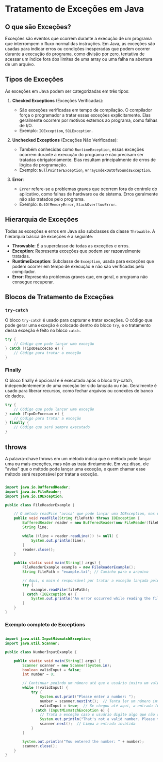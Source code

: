 # Tratamento de Exceções em Java

## O que são Exceções?

Exceções são eventos que ocorrem durante a execução de um programa que interrompem o fluxo normal das instruções. Em Java, as exceções são usadas para indicar erros ou condições inesperadas que podem ocorrer durante a execução do programa, como divisão por zero, tentativa de acessar um índice fora dos limites de uma array ou uma falha na abertura de um arquivo.

## Tipos de Exceções

As exceções em Java podem ser categorizadas em três tipos:

1. **Checked Exceptions** (Exceções Verificadas): 
   - São exceções verificadas em tempo de compilação. O compilador força o programador a tratar essas exceções explicitamente. Elas geralmente ocorrem por motivos externos ao programa, como falhas de I/O.
   - Exemplo: `IOException`, `SQLException`.

2. **Unchecked Exceptions** (Exceções Não Verificadas): 
   - Também conhecidas como `RuntimeException`, essas exceções ocorrem durante a execução do programa e não precisam ser tratadas obrigatoriamente. Elas resultam principalmente de erros de lógica de programação.
   - Exemplo: `NullPointerException`, `ArrayIndexOutOfBoundsException`.

3. **Error**: 
   - `Error` refere-se a problemas graves que ocorrem fora do controle do aplicativo, como falhas de hardware ou de sistema. Erros geralmente não são tratados pelo programa.
   - Exemplo: `OutOfMemoryError`, `StackOverflowError`.

## Hierarquia de Exceções

Todas as exceções e erros em Java são subclasses da classe `Throwable`. A hierarquia básica de exceções é a seguinte:


- **Throwable**: É a superclasse de todas as exceções e erros. 
- **Exception**: Representa exceções que podem ser razoavelmente tratadas.
- **RuntimeException**: Subclasse de `Exception`, usada para exceções que podem ocorrer em tempo de execução e não são verificadas pelo compilador.
- **Error**: Representa problemas graves que, em geral, o programa não consegue recuperar.

## Blocos de Tratamento de Exceções

### `try-catch`

O bloco `try-catch` é usado para capturar e tratar exceções. O código que pode gerar uma exceção é colocado dentro do bloco `try`, e o tratamento dessa exceção é feito no bloco `catch`.

```java
try {
    // Código que pode lançar uma exceção
} catch (TipoDeExcecao e) {
    // Código para tratar a exceção
}

```

### Finally

O bloco finally é opcional e é executado após o bloco try-catch, independentemente de uma exceção ter sido lançada ou não. Geralmente é usado para liberar recursos, como fechar arquivos ou conexões de banco de dados.

```java
try {
    // Código que pode lançar uma exceção
} catch (TipoDeExcecao e) {
    // Código para tratar a exceção
} finally {
    // Código que será sempre executado
}

```

## throws

A palavra-chave throws em um método indica que o método pode lançar uma ou mais exceções, mas não as trata diretamente. Em vez disso, ele "avisa" que o método pode lançar uma exceção, e quem chamar esse método será responsável por tratar a exceção.

```java

import java.io.BufferedReader;
import java.io.FileReader;
import java.io.IOException;

public class FileReaderExample {

    // O método readFile "avisa" que pode lançar uma IOException, mas não trata essa exceção aqui.
    public void readFile(String filePath) throws IOException {
        BufferedReader reader = new BufferedReader(new FileReader(filePath));
        String line;

        while ((line = reader.readLine()) != null) {
            System.out.println(line);
        }
        reader.close();
    }

    public static void main(String[] args) {
        FileReaderExample example = new FileReaderExample();
        String filePath = "example.txt"; // Caminho para o arquivo

        // Aqui, o main é responsável por tratar a exceção lançada pelo método readFile
        try {
            example.readFile(filePath);
        } catch (IOException e) {
            System.out.println("An error occurred while reading the file: " + e.getMessage());
        }
    }
}

```

### Exemplo completo de Exceptions

```java

import java.util.InputMismatchException;
import java.util.Scanner;

public class NumberInputExample {

    public static void main(String[] args) {
        Scanner scanner = new Scanner(System.in);
        boolean validInput = false;
        int number = 0;

        // Continuar pedindo um número até que o usuário insira um valor válido
        while (!validInput) {
            try {
                System.out.print("Please enter a number: ");
                number = scanner.nextInt();  // Tenta ler um número inteiro
                validInput = true;  // Se chegou até aqui, a entrada foi válida
            } catch (InputMismatchException e) {
                // Trata a exceção caso o usuário digite algo que não seja um número
                System.out.println("That's not a valid number. Please try again.");
                scanner.next();  // Limpa a entrada inválida
            }
        }

        System.out.println("You entered the number: " + number);
        scanner.close();
    }
}

```


